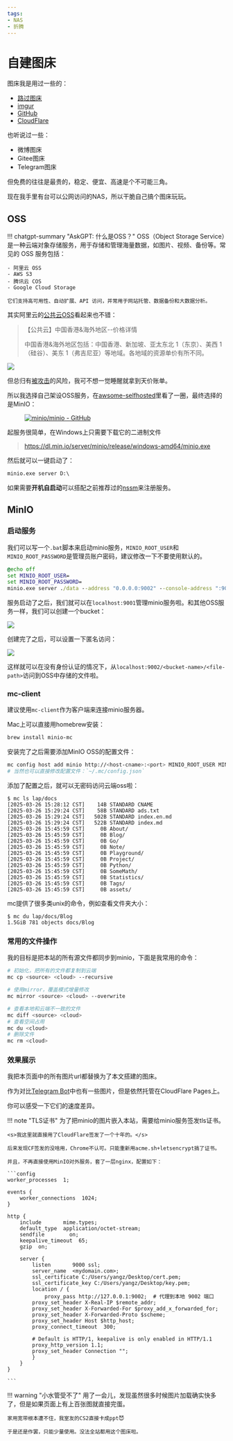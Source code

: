 ```yaml
---
tags:
- NAS
- 折腾
---
```


# 自建图床

图床我是用过一些的：

- [路过图床](https://imgse.com/)
- [imgur](https://imgur.com/)
- [GitHub](https://github.com/)
- [CloudFlare](https://pages.cloudflare.com/)

也听说过一些：

- 微博图床
- Gitee图床
- Telegram图床

但免费的往往是最贵的，稳定、便宜、高速是个不可能三角。

现在我手里有台可以公网访问的NAS，所以干脆自己搞个图床玩玩。

## OSS

!!! chatgpt-summary "AskGPT: 什么是OSS？"
    OSS（Object Storage Service）是一种云端对象存储服务，用于存储和管理海量数据，如图片、视频、备份等。常见的 OSS 服务包括：

    - 阿里云 OSS
    - AWS S3
    - 腾讯云 COS
    - Google Cloud Storage

    它们支持高可用性、自动扩展、API 访问，并常用于网站托管、数据备份和大数据分析。

其实阿里云的[公共云OSS](https://www.aliyun.com/price/product?spm=a2c4g.11186623.0.0.68e7603834RyfS#/oss/detail/ossbag)看起来也不错：

> 【公共云】中国香港&海外地区--价格详情
>
> 中国香港&海外地区包括：中国香港、新加坡、亚太东北 1（东京）、美西 1（硅谷）、美东 1（弗吉尼亚）等地域。各地域的资源单价有所不同。

![](https://oss.yangz.site:9000/docs/Note/NAS/assets/2025-03-26-14-34-44.png)

但总归有[被攻击](https://www.bilibili.com/video/BV1Tb411Q7V4)的风险，我可不想一觉睡醒就拿到天价账单。

所以我选择自己架设OSS服务，在[awsome-selfhosted](https://github.com/awesome-selfhosted/awesome-selfhosted)里看了一圈，最终选择的是MinIO：

<figure markdown>

[![minio/minio - GitHub](https://gh-card.dev/repos/minio/minio.svg?fullname=)](https://github.com/minio/minio)

</figure>

起服务很简单，在Windows上只需要下载它的二进制文件

> <https://dl.min.io/server/minio/release/windows-amd64/minio.exe>

然后就可以一键启动了：

```cmd
minio.exe server D:\
```

如果需要**开机自启动**可以搭配之前推荐过的[nssm](https://nssm.cc/download)来注册服务。

## MinIO

### 启动服务

我们可以写一个`.bat`脚本来启动minio服务，`MINIO_ROOT_USER`和`MINIO_ROOT_PASSWORD`是管理员账户密码，建议修改一下不要使用默认的。

```cmd
@echo off
set MINIO_ROOT_USER=
set MINIO_ROOT_PASSWORD=
minio.exe server ./data --address "0.0.0.0:9002" --console-address ":9001"
```

服务启动了之后，我们就可以在`localhost:9001`管理minio服务啦。和其他OSS服务一样，我们可以创建一个bucket：

![](https://oss.yangz.site:9000/docs/Note/NAS/assets/2025-03-26-15-28-11.png)

创建完了之后，可以设置一下匿名访问：

![](https://oss.yangz.site:9000/docs/Note/NAS/assets/2025-03-26-15-28-56.png)

这样就可以在没有身份认证的情况下，从`localhost:9002/<bucket-name>/<file-path>`访问到OSS中存储的文件啦。

### mc-client

建议使用`mc-client`作为客户端来连接minio服务器。

Mac上可以直接用homebrew安装：

```bash
brew install minio-mc
```

安装完了之后需要添加MinIO OSS的配置文件：

```bash
mc config host add minio http://<host-cname>:<port> MINIO_ROOT_USER MINIO_ROOT_PASSWORD
# 当然也可以直接修改配置文件：`~/.mc/config.json`
```

添加了配置之后，就可以无密码访问云端oss啦：

<div class='console'>

```console
$ mc ls lap/docs
[2025-03-26 15:28:12 CST]    14B STANDARD CNAME
[2025-03-26 15:29:24 CST]    58B STANDARD ads.txt
[2025-03-26 15:29:24 CST]   502B STANDARD index.en.md
[2025-03-26 15:29:24 CST]   522B STANDARD index.md
[2025-03-26 15:45:59 CST]     0B About/
[2025-03-26 15:45:59 CST]     0B Blog/
[2025-03-26 15:45:59 CST]     0B Go/
[2025-03-26 15:45:59 CST]     0B Note/
[2025-03-26 15:45:59 CST]     0B Playground/
[2025-03-26 15:45:59 CST]     0B Project/
[2025-03-26 15:45:59 CST]     0B Python/
[2025-03-26 15:45:59 CST]     0B SomeMath/
[2025-03-26 15:45:59 CST]     0B Statistics/
[2025-03-26 15:45:59 CST]     0B Tags/
[2025-03-26 15:45:59 CST]     0B assets/

```

</div>

mc提供了很多类unix的命令，例如查看文件夹大小：

<div class='console'>

```console
$ mc du lap/docs/Blog
1.5GiB 781 objects docs/Blog

```

</div>

### 常用的文件操作

我的目标是把本站的所有源文件都同步到minio，下面是我常用的命令：

```bash title="递归复制文件"
# 初始化，把所有的文件都复制到云端
mc cp <source> <cloud> --recursive
```

```bash title="同步文件夹的修改到云端"
# 使用mirror，覆盖模式增量修改
mc mirror <source> <cloud> --overwrite
```

```bash title="其他api"
# 查看本地和云端不一致的文件
mc diff <source> <cloud>
# 查看空间占用
mc du <cloud>
# 删除文件
mc rm <cloud>
```

### 效果展示

我把本页面中的所有图片url都替换为了本文搭建的图床。

作为对比<a href="/Note/NAS/tg-bot/" target="_blank">Telegram Bot</a>中也有一些图片，但是依然托管在CloudFlare Pages上。

你可以感受一下它们的速度差异。

!!! note "TLS证书"
    为了把minio的图片嵌入本站，需要给minio服务签发tls证书。

    <s>我这里就直接用了CloudFlare签发了一个十年的。</s>

    后来发现CF签发的没啥用，Chrome不认可。只能重新用acme.sh+letsencrypt搞了证书。

    并且，不再直接使用MinIO对外服务，套了一层nginx，配置如下：

    ```config
    worker_processes  1;

    events {
        worker_connections  1024;
    }

    http {
        include       mime.types;
        default_type  application/octet-stream;
        sendfile        on;
        keepalive_timeout  65;
        gzip  on;

        server {
            listen       9000 ssl;
            server_name  <mydomain.com>;
            ssl_certificate C:/Users/yangz/Desktop/cert.pem;
            ssl_certificate_key C:/Users/yangz/Desktop/key.pem;
            location / {
                proxy_pass http://127.0.0.1:9002;  # 代理到本地 9002 端口
            proxy_set_header X-Real-IP $remote_addr;
            proxy_set_header X-Forwarded-For $proxy_add_x_forwarded_for;
            proxy_set_header X-Forwarded-Proto $scheme;
            proxy_set_header Host $http_host;
            proxy_connect_timeout  300;

            # Default is HTTP/1, keepalive is only enabled in HTTP/1.1
            proxy_http_version 1.1;
            proxy_set_header Connection "";
            }
        }
    }

    ```

!!! warning "小水管受不了"
    用了一会儿，发现虽然很多时候图片加载确实快多了，但是如果页面上有上百张图就直接完蛋。

    家用宽带根本遭不住，我室友的CS2直接卡成ppt😈

    于是还是作罢，只能少量使用。没法全站都用这个图床啦。
